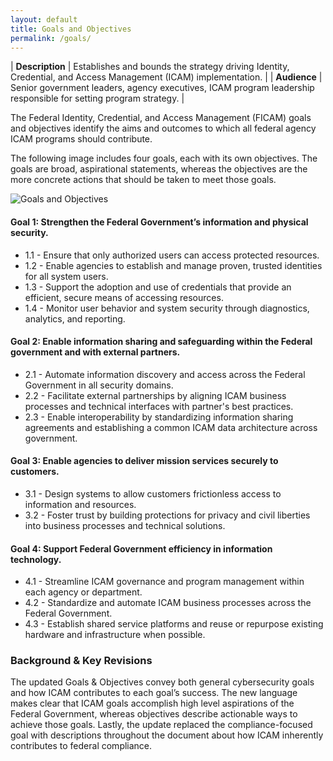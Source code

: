 ```yaml
---
layout: default
title: Goals and Objectives
permalink: /goals/
---
```

| **Description** | Establishes and bounds the strategy driving Identity, Credential, and Access Management (ICAM) implementation. |
| **Audience** | Senior government leaders, agency executives, ICAM program leadership responsible for setting program strategy. |

The Federal Identity, Credential, and Access Management (FICAM) goals and objectives identify the aims and outcomes to which all federal agency ICAM programs should contribute.  

The following image includes four goals, each with its own objectives. The goals are broad, aspirational statements, whereas the objectives are the more concrete actions that should be taken to meet those goals.  

![Goals and Objectives]({{site.baseurl}}/img/GoalsObjectives.png)


#### Goal 1: Strengthen the Federal Government’s information and physical security.
* 1.1 - Ensure that only authorized users can access protected resources.
* 1.2 - Enable agencies to establish and manage proven, trusted identities for all system users.
* 1.3 - Support the adoption and use of credentials that provide an efficient, secure means of accessing resources.
* 1.4 - Monitor user behavior and system security through diagnostics, analytics, and reporting.

#### Goal 2: Enable information sharing and safeguarding within the Federal government and with external partners.
* 2.1 - Automate information discovery and access across the Federal Government in all security domains.
* 2.2 - Facilitate external partnerships by aligning ICAM business processes and technical interfaces with partner's best practices.
* 2.3 - Enable interoperability by standardizing information sharing agreements and establishing a common ICAM data architecture across government.

#### Goal 3: Enable agencies to deliver mission services securely to customers.
* 3.1 - Design systems to allow customers frictionless access to information and resources.
* 3.2 - Foster trust by building protections for privacy and civil liberties into business processes and technical solutions.

#### Goal 4: Support Federal Government efficiency in information technology.
* 4.1 - Streamline ICAM governance and program management within each agency or department.
* 4.2 - Standardize and automate ICAM business processes across the Federal Government.
* 4.3 - Establish shared service platforms and reuse or repurpose existing hardware and infrastructure when possible.

### Background & Key Revisions

The updated Goals & Objectives convey both general cybersecurity goals and how ICAM contributes to each goal’s success. The new language makes clear that ICAM goals accomplish high level aspirations of the Federal Government, whereas objectives describe actionable ways to achieve those goals. Lastly, the update replaced the compliance-focused goal with descriptions throughout the document about how ICAM inherently contributes to federal compliance.

